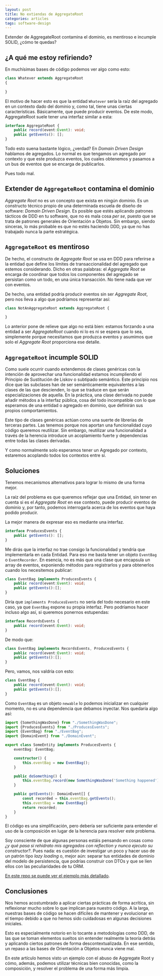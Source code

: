 ```yaml
---
layout: post
title: No extiendas de AggregateRoot
categories: articles
tags: software-design
---
```


Extender de AggregateRoot contamina el dominio, es mentiroso e incumple SOLID, ¿cómo te quedas?

## ¿A qué me estoy refiriendo?

En muchísimas bases de código podemos ver algo como esto:

```typescript
class Whatever extends AggregateRoot 
{
    
}
```

El motivo de hacer esto es que la entidad `Whatever` sería la raíz del agregado en un contexto dado del dominio y, como tal, tiene unas ciertas características. Básicamente, que puede producir eventos. De este modo, AggregateRoot suele tener una interfaz similar a esta:

```typescript
interface AggregateRoot {
    public record(event:Event): void;
    public getEvents(): []; 
}
```

Todo esto suena bastante lógico, ¿verdad? En _Domain Driven Design_ hablamos de agregados. Lo normal es que tengamos un agregado por contexto y que este produzca eventos, los cuales obtenemos y pasamos a un bus de eventos que se encarga de publicarlos.

Pues todo mal.

## Extender de `AggregateRoot` contamina el dominio

_Aggregate Root_ no es un concepto que exista en ningún dominio. Es un constructo técnico propio de una determinada escuela de diseño de software: _Domain Driven Design_. Es posible que estés aplicando patrones tácticos de DDD en tu software, que no es mala cosa _per se_, puesto que se trata de patrones generales de Orientación a Objetos. Sin embargo, siendo sinceras, lo más probable es que no estés haciendo DDD, ya que no has trabajado nunca la parte estratégica.

## `AggregateRoot` es mentiroso

De hecho, el constructo de _Aggregate Root_ se usa en DDD para referirse a la entidad que define los límites de transaccionalidad del agregado que estemos considerando. Dicho en otras palabras: el _Aggregate Root_ se encarga de coordinar que todos los componentes del agregado se persistan como un todo, en una única transacción. No tiene nada que ver con eventos. 

De hecho, una entidad podría producir eventos sin ser _Aggregate Root_, pero nos lleva a algo que podríamos representar así:

```typescript
class NotAnAggregateRoot extends AggregateRoot {
    
}
```

Lo anterior pone de relieve que algo no está bien: estamos forzando a una entidad a ser _AggregateRoot_ cuando ni lo es ni se espera que lo sea, simplemente porque necesitamos que produzca eventos y asumimos que solo el _Aggregate Root_ proporciona ese detalle.

## `AggregateRoot` incumple SOLID

Como suele ocurrir cuando extendemos de clases genéricas con la intención de aprovechar una funcionalidad estamos incumpliendo el Principio de Sustitución de Liskov o subtipado semántico. Este principio nos dice que las subclases han de ser semánticamente equivalentes a las clases de las que descienden, lo que se traduce en que serán especializaciones de aquella. En la práctica, una clase derivada no puede añadir métodos a la interfaz pública, cosa del todo incompatible con lo que esperamos de una entidad o agregado en dominio, que definirán sus propios comportamientos.

Este tipo de clases genéricas actúan como una suerte de librerías de terceras partes. Las tenemos porque nos aportan una funcionalidad cuyo código queremos reutilizar. Sin embargo, reutilizar una funcionalidad a través de la herencia introduce un acoplamiento fuerte y dependencias entre todas las clases derivadas.

Y como normalmente solo esperamos tener un Agregado por contexto, estaremos acoplando todos los contextos entre sí.

## Soluciones

Tenemos mecanismos alternativos para lograr lo mismo de una forma mejor.

La raíz del problema es que queremos reflejar que una Entidad, sin tener en cuenta si es el _Aggregate Root_ en ese contexto, puede producir eventos de dominio y, por tanto, podemos interrogarla acerca de los eventos que haya podido producir.

La mejor manera de expresar eso es mediante una interfaz.

```typescript
interface ProducesEvents {
    public getEvents(): [];
}
```

Me dirás que la interfaz no trae consigo la funcionalidad y tendría que implementarla en cada Entidad. Para eso me basta tener un objeto `EventBag` o `EventRecorder`. En esencia, no es más que una clase que encapsula un array de eventos, exponiendo métodos para registrarlos y para obtenerlos cuando los necesitemos publicar:

```typescript
class EventBag implements ProducesEvents {
    public record(event:Event): void;
    public getEvents():[];
}
```

Diría que `implements ProducesEvents` no sería del todo necesario en este caso, ya que `EventBag` expone su propia interfaz. Pero podríamos hacer incluso algo así, si queremos ponernos estupendas:

```typescript
interface RecordsEvents {
    public record(event:Event): void;
}
```

De modo que:

```typescript
class EventBag implements RecordsEvents, ProducesEvents {
    public record(event:Event): void;
    public getEvents():[];
}
```

Pero, vamos, nos valdría con esto:

```typescript
class EventBag {
    public record(event:Event): void;
    public getEvents():[];
}
```

Como `EventBag` es un objeto `newable` lo podemos inicializar en cualquier momento, no es una dependencia que debamos inyectar. Nos quedaría algo así:

```typescript
import {SomethingWasDone} from "./SomethingWasDone";
import {ProducesEvents} from "./ProducesEvents";
import {EventBag} from "./EventBag";
import {DomainEvent} from "./DomainEvent";

export class SomeEntity implements ProducesEvents {
    eventBag: EventBag;

    constructor() {
        this.eventBag = new EventBag();
    }

    public doSomething() {
        this.eventBag.record(new SomethingWasDone('Something happened'));
    }

    public getEvents(): DomainEvent[] {
        const recorded = this.eventBag.getEvents();
        this.eventBag = new EventBag()
        return recorded;
    }
}
```

El código es una simplificación, pero debería ser suficiente para entender el uso de la composición en lugar de la herencia para resolver este problema.

Soy consciente de que algunas personas estáis pensando en cosas como _¿y qué pasa si rehidrato mis agregados con reflection y nunca ejecuto su constructor?_. Pues nada: es cuestión de investigar un poco y hacer uso de un patrón tipo _lazy loading_ o, mejor aún: separar tus entidades de dominio del modelo de persistencia, que podrías construir con DTOs y que se líen ellos con las peculiaridades de tu ORM. 

[En este repo se puede ver el ejemplo más detallado](https://github.com/franiglesias/my-ts/tree/main/src/event-collecting-example).

## Conclusiones

Nos hemos acostumbrado a aplicar ciertas prácticas de forma acrítica, sin reflexionar mucho sobre lo que implican para nuestro código. A la larga, nuestras bases de código se hacen difíciles de mantener y evolucionar en el tiempo debido a que no hemos sido cuidadosas en algunas decisiones iniciales.

Esto es especialmente notorio en lo tocante a metodologías como DDD, de las que se toman elementos sueltos sin entender realmente la teoría detrás y aplicando ciertos patrones de forma descontextualizada. En ese sentido, un repaso a las bases de Orientación a Objetos nunca viene mal.

En este artículo hemos visto un ejemplo con el abuso de Aggregate Root y cómo, además, podemos utilizar técnicas bien conocidas, como la composición, y resolver el problema de una forma más limpia.
